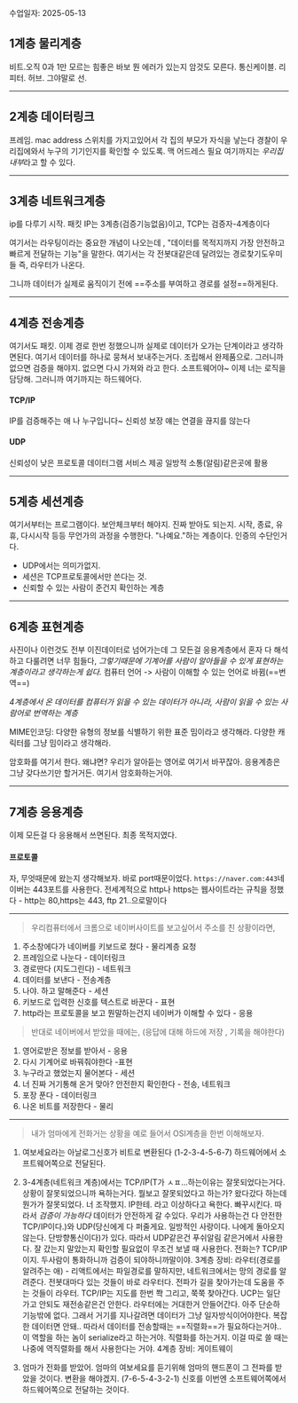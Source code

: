 수업일자: 2025-05-13

## 1계층 물리계층

비트.오직 0과 1만 모르는 힘좋은 바보
뭔 에러가 있는지 암것도 모른다.
통신케이블. 리피터. 허브. 그야말로 선.


---

## 2계층 데이터링크

프레임. mac address
스위치를 가지고있어서 각 집의 부모가 자식을 낳는다
경찰이 우리집에와서 누구의 기기인지를 확인할 수 있도록. 맥 어드레스 필요
여기까지는 *우리집 내부*라고 할 수 있다.


---


## 3계층 네트워크계층

ip를 다루기 시작. 패킷
IP는 3계층(검증기능없음)이고,   TCP는 검증자-4계층이다

여기서는 라우팅이라는 중요한 개념이 나오는데 , "데이터를 목적지까지 가장 안전하고 빠르게 전달하는 기능"을 말한다. 여기서는 각 전봇대같은데 달려있는 경로찾기도우미들 즉, 라우터가 나온다.

그니까 데이터가 실제로 움직이기 전에 ==주소를 부여하고 경로를 설정==하게된다.


---


## 4계층 전송계층

여기서도 패킷.
이제 경로 한번 정했으니까 실제로 데이터가 오가는 단계이라고 생각하면된다. 
여기서 데이터를 하나로 뭉쳐서 보내주는거다. 조립해서 완제품으로.
그러니까 없으면 검증을 해야지.
없으면 다시 가져와 라고 한다. 
소프트웨어야~ 이제 너는 로직을 담당해. 
그러니까 여기까지는 하드웨어다.

#### TCP/IP
IP를 검증해주는 애
나 누구입니다~
신뢰성 보장
얘는 연결을 끊지를 않는다

#### UDP
신뢰성이 낮은 프로토콜
데이터그램 서비스 제공
일방적 소통(알림)같은곳에 활용


---



## 5계층 세션계층

여기서부터는 프로그램이다.
보안체크부터 해야지. 진짜 받아도 되는지.
시작, 종료, 유휴, 다시시작 등등 무언가의 과정을 수행한다.
"나예요."하는 계층이다. 인증의 수단인거다.
- UDP에서는 의미가없지. 
- 세션은 TCP프로토콜에서만 쓴다는 것.
- 신뢰할 수 있는 사람이 준건지 확인하는 계층


---


## 6계층 표현계층

사진이나 이런것도 전부 이진데이터로 넘어가는데 그 모든걸 응용계층에서 혼자 다 해석하고 다룰려면 너무 힘들다, *그렇기때문에 기계어를 사람이 알아들을 수 있게 표현하는 계층이라고 생각하는게 쉽다.*
컴퓨터 언어 -> 사람이 이해할 수 있는 언어로 바뀜(==번역==)

*4계층에서 온 데이터를 컴퓨터가 읽을 수 있는 데이터가 아니라, 사람이 읽을 수 있는 사람어로 번역하는 계층*

MIME인코딩: 다양한 유형의 정보를 식별하기 위한 표준
밈이라고 생각해라. 다양한 캐릭터를 그냥 밈이라고 생각해라. 

암호화를 여기서 한다. 왜냐면? 우리가 알아듣는 영어로 여기서 바꾸잖아. 
응용계층은 그냥 갖다쓰기만 할거거든. 여기서 암호화하는거야.


---


## 7계층 응용계층

이제 모든걸 다 응용해서 쓰면된다.
최종 목적지였다. 

#### 프로토콜

자, 무엇때문에 왔는지 생각해보자. 바로 port때문이었다.
`https://naver.com:443`네이버는 443포트를 사용한다.
전세계적으로 http나 https는 웹사이트라는 규칙을 정했다 - http는 80,https는 443, ftp 21..으로말이다



---


> 우리컴퓨터에서 크롬으로 네이버사이트를 보고싶어서 주소를 친 상황이라면, 

1. 주소창에다가 네이버를 키보드로 쳤다 - 물리계층 요청
2. 프레임으로 나눈다 - 데이터링크 
3. 경로딴다 (지도그린다) - 네트워크
4. 데이터를 보낸다 - 전송계층
5. 나야. 하고 말해준다 - 세션
6. 키보드로 입력한 신호를 텍스트로 바꾼다 - 표현
7. http라는 프로토콜을 보고 뭔말하는건지 네이버가 이해할 수 있다 - 응용


> 반대로 네이버에서 받았을 때에는,
> (응답에 대해 하드에 저장 , 기록을 해야한다)

1. 영어로받은 정보를 받아서 - 응용
2. 다시 기계어로 바꿔줘야한다 -표현
3. 누구라고 했었는지 물어본다 - 세션
4. 너 진짜 거기통해 온거 맞아? 안전한지 확인한다 - 전송, 네트워크
5. 포장 푼다 - 데이터링크
6. 나온 비트를 저장한다 - 물리





---




>내가 엄마에게 전화거는 상황을 예로 들어서 OSI계층을 한번 이해해보자.

1. 여보세요라는 아날로그신호가 비트로 변환된다 (1-2-3-4-5-6-7) 하드웨어에서 소프트웨어쪽으로 전달된다. 

2. 3-4계층(네트워크 계층)에서는 TCP/IP(T가 ㅅㅍ...하는이유는 잘못되었다는거다. 상황이 잘못되었으니까 욕하는거다. 뭘보고 잘못되었다고 하는가? 왔다갔다 하는데 뭔가가 잘못되었다. 너 조작했지. IP한테. 라고 이상하다고 욕한다. 빠꾸시킨다. 따라서 *검증이 가능하다* 데이터가 안전하게 갈 수있다. 우리가 사용하는건 다 안전한 TCP/IP이다.)와 UDP(당신에게 다 퍼줄게요. 일방적인 사랑이다. 나에게 돌아오지않는다. 단방향통신이다)가 있다. 따라서 UDP같은건 푸쉬알림 같은거에서 사용한다. 잘 갔는지 말았는지 확인할 필요없이 무조건 보낼 때 사용한다. 
	전화는? TCP/IP이지. 두사람이 통화하니까 검증이 되야하니까말이야.
	3계층 장비:  라우터(경로를 알려주는 애) - 리액트에서는 파일경로를 말하지만, 네트워크에서는 망의 경로를 알려준다. 전봇대마다 있는 것들이 바로 라우터다. 전파가 길을 찾아가는데 도움을 주는 것들이 라우터. TCP/IP는 지도를 한번 쫙 그리고, 쭉쭉 찾아간다. UCP는 일단 가고 안되도 재전송같은건 안한다. 라우터에는 거대한거 안들어간다. 아주 단순하 기능밖에 없다. 그래서 거기를 지나갈려면 데이터가 그냥 일자방식이어야한다. 복잡한 데이터면 안돼.. 따라서 데이터를 전송할때는 ==직렬화==가 필요하다는거야.. 이 역할을 하는 놈이 serialize라고 하는거야. 직렬화를 하는거지. 이걸 따로 쓸 때는 나중에 역직렬화를 해서 사용한다는 거야. 
	4계층 장비:  게이트웨이 

3. 엄마가 전화를 받았어. 엄마의 여보세요를 듣기위해 엄마의 핸드폰이 그 전파를 받았을 것이다. 변환을 해야겠지. (7-6-5-4-3-2-1) 신호를 이번엔 소프트웨어쪽에서 하드웨어쪽으로 전달하는 것이다.



